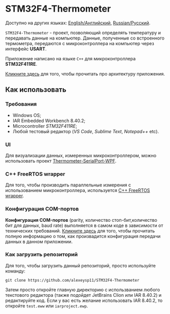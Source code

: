 # STM32F4-Thermometer 

Доступно на других языках: [English/Английский](README.md), [Russian/Русский](README.ru.md). 

`STM32F4-Thermometer` - проект, позволяющий определять температуру и передавать данные на компьютер. 
Данные, полученные со встроенного термометра, передаются с микроконтроллера на компьютер через интерфейс **USART**. 

Приложение написано на языке `C++` для микроконтроллера **STM32F411RE**. 

[Кликните здесь](docs/Design.md) для того, чтобы прочитать про архитектуру приложения. 

## Как использовать 

### Требования 

- Windows OS; 
- IAR Embedded Workbench 8.40.2; 
- Microcontroller *STM32F411RE*;
- Любой тестовый редактор (*VS Code*, *Sublime Text*, *Notepad++* etc). 

### UI 

Для визуализации данных, измеренных микроконтроллером, можно использовать проект [Thermometer-SerialPort-WPF](https://github.com/alexeysp11/Thermometer-SerialPort-WPF).

### C++ FreeRTOS wrapper 

Для того, чтобы производить параллельные измерения с использованием микроконтроллера, используется [C++ FreeRTOS wrapper](https://github.com/lamer0k/RtosWrapper). 

### Конфигурация COM-портов 

**Конфигурация COM-портов** (parity, количество стоп-бит,количество бит для данных, baud rate) выполняется в самом коде в зависимости от технических требований.
[Кликните здесь](docs/DataTransmission.md) для того, чтобы прочитать полную информацию о том, как произвадится конфигурация передачи данных в данном приложении. 

### Как загрузить репозиторий 

Для того, чтобы загрузить данный репозиторий, просто используйте команду: 
```
git clone https://github.com/alexeysp11/STM32F4-Thermometer 
```

Затем просто откройте главную директорию с использванием любого текстового редактора (также подойдет JetBrains Clion или IAR 8.40.2) и редактируйте код.
Если у вас есть желание использовать IAR 8.40.2, то откройте `test.eww` или `iarproject.ewp`. 
